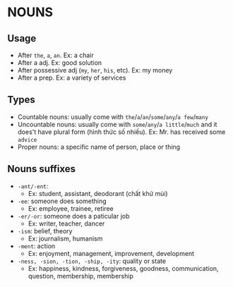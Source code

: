 # NOUNS

## Usage

- After `the`, `a`, `an`. Ex: a chair
- After a adj. Ex: good solution
- After possessive adj (`my`, `her`, `his`, etc). Ex: my money
- After a prep. Ex: a variety of services

## Types

- Countable nouns: usually come with `the`/`a`/`an`/`some`/`any`/`a few`/`many`
- Uncountable nouns: usually come with `some`/`any`/`a little`/`much` and it does't have plural form (hình thức số nhiều). Ex: Mr. has received some `advice`
- Proper nouns: a specific name of person, place or thing

## Nouns suffixes

- `-ant/-ent`:
  - Ex: student, assistant, deodorant (chất khử mùi)
- `-ee`: someone does something
  - Ex: employee, trainee, retiree
- `-er/-or`: someone does a paticular job
  - Ex: writer, teacher, dancer
- `-ism`: belief, theory
  - Ex: journalism, humanism
- `-ment`: action
  - Ex: enjoyment, management, improvement, development
- `-ness, -sion, -tion, -ship, -ity`: quality or state
  - Ex: happiness, kindness, forgiveness, goodness, communication, question, membership, membership